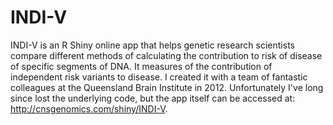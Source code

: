 # INDI-V
INDI-V is an R Shiny online app that helps genetic research scientists compare different methods of calculating the contribution to risk of disease of specific segments of DNA. It measures of the contribution of independent risk variants to disease. I created it with a team of fantastic colleagues at the Queensland Brain Institute in 2012. Unfortunately I've long since lost the underlying code, but the app itself can be accessed at: http://cnsgenomics.com/shiny/INDI-V. 
